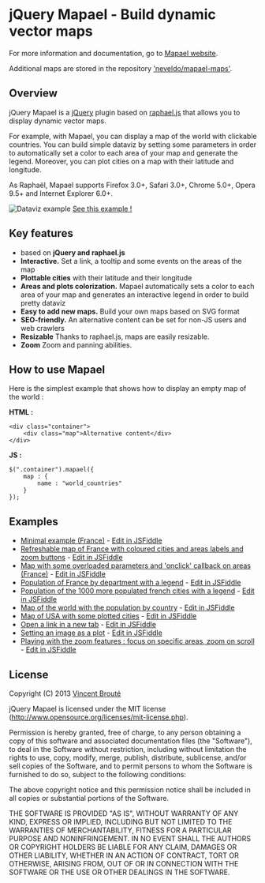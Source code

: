 # jQuery Mapael - Build dynamic vector maps

For more information and documentation, go to [Mapael website](http://neveldo.fr/mapael).

Additional maps are stored in the repository ['neveldo/mapael-maps'](https://github.com/neveldo/mapael-maps).

## Overview

jQuery Mapael is a [jQuery](http://jquery.com/) plugin based on [raphael.js](http://raphaeljs.com/) that allows you to display dynamic vector maps.  

For example, with Mapael, you can display a map of the world with clickable countries. You can build simple dataviz by setting some parameters in order to automatically set a color to each area of your map and generate the legend. Moreover, you can plot cities on a map with their latitude and longitude.

As Raphaël, Mapael supports Firefox 3.0+, Safari 3.0+, Chrome 5.0+, Opera 9.5+ and Internet Explorer 6.0+.

![Dataviz example](http://neveldo.fr/mapael/world-example.png)
[See this example !](http://neveldo.fr/mapael/usecases/world)

## Key features

*   based on **jQuery and raphael.js**
*   **Interactive.** Set a link, a tooltip and some events on the areas of the map
*   **Plottable cities**  with their latitude and their longitude
*   **Areas and plots colorization.** Mapael automatically sets a color to each area of your map and generates an interactive legend in order to build pretty dataviz
*   **Easy to add new maps.** Build your own maps based on SVG format
*   **SEO-friendly.** An alternative content can be set for non-JS users and web crawlers
*   **Resizable** Thanks to raphael.js, maps are easily resizable.
*   **Zoom** Zoom and panning abilities.

## How to use Mapael

Here is the simplest example that shows how to display an empty map of the world :

**HTML :**

    <div class="container">
        <div class="map">Alternative content</div>
    </div>

**JS :**

    $(".container").mapael({
        map : {
            name : "world_countries"
        }
    });

## Examples

*   [Minimal example (France)](http://jsfiddle.net/neveldo/tn5AF/embedded/result/) - [Edit in JSFiddle](http://jsfiddle.net/neveldo/tn5AF/)
*   [Refreshable map of France with coloured cities and areas labels and zoom buttons](http://jsfiddle.net/neveldo/TKUy4/embedded/result/) - [Edit in JSFiddle](http://jsfiddle.net/neveldo/TKUy4/)
*   [Map with some overloaded parameters and 'onclick' callback on areas (France)](http://jsfiddle.net/neveldo/qGwWr/embedded/result/) - [Edit in JSFiddle](http://jsfiddle.net/neveldo/qGwWr/)
*   [Population of France by department with a legend](http://jsfiddle.net/neveldo/TUYHN/embedded/result/) - [Edit in JSFiddle](http://jsfiddle.net/neveldo/TUYHN/)
*   [Population of the 1000 more populated french cities with a legend](http://jsfiddle.net/neveldo/n6XyQ/embedded/result/) - [Edit in JSFiddle](http://jsfiddle.net/neveldo/n6XyQ/)
*   [Map of the world with the population by country](http://jsfiddle.net/neveldo/VqwUZ/embedded/result/) - [Edit in JSFiddle](http://jsfiddle.net/neveldo/VqwUZ/)
*   [Map of USA with some plotted cities](http://jsfiddle.net/neveldo/KeBTy/embedded/result/) - [Edit in JSFiddle](http://jsfiddle.net/neveldo/KeBTy/)
*   [Open a link in a new tab](http://jsfiddle.net/neveldo/E4hqM/embedded/result/) - [Edit in JSFiddle](http://jsfiddle.net/neveldo/E4hqM/)
*   [Setting an image as a plot](http://jsfiddle.net/neveldo/8Ke69/embedded/result/) - [Edit in JSFiddle](http://jsfiddle.net/neveldo/8Ke69/)
*   [Playing with the zoom features : focus on specific areas, zoom on scroll](http://jsfiddle.net/neveldo/RahvT/embedded/result/) - [Edit in JSFiddle](http://jsfiddle.net/neveldo/RahvT/)

## License

Copyright (C) 2013 [Vincent Brouté](http://neveldo.fr)

jQuery Mapael is licensed under the MIT license (http://www.opensource.org/licenses/mit-license.php).

Permission is hereby granted, free of charge, to any person obtaining a copy of this software and associated documentation files (the "Software"), to deal in the Software without restriction, including without limitation the rights to use, copy, modify, merge, publish, distribute, sublicense, and/or sell copies of the Software, and to permit persons to whom the Software is furnished to do so, subject to the following conditions:

The above copyright notice and this permission notice shall be included in all copies or substantial portions of the Software.

THE SOFTWARE IS PROVIDED "AS IS", WITHOUT WARRANTY OF ANY KIND, EXPRESS OR IMPLIED, INCLUDING BUT NOT LIMITED TO THE WARRANTIES OF MERCHANTABILITY, FITNESS FOR A PARTICULAR PURPOSE AND NONINFRINGEMENT. IN NO EVENT SHALL THE AUTHORS OR COPYRIGHT HOLDERS BE LIABLE FOR ANY CLAIM, DAMAGES OR OTHER LIABILITY, WHETHER IN AN ACTION OF CONTRACT, TORT OR OTHERWISE, ARISING FROM, OUT OF OR IN CONNECTION WITH THE SOFTWARE OR THE USE OR OTHER DEALINGS IN THE SOFTWARE.